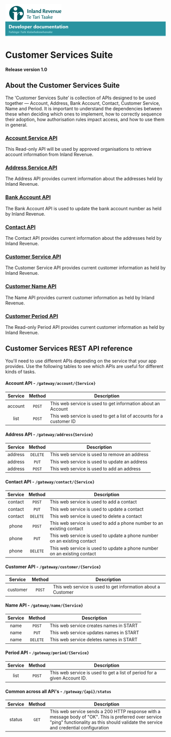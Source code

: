 
![IRD logo](../Images/IRlogo.gif)
![Software Dev](../Images/SoftwareDev.png)

# Customer Services Suite
#### Release version 1.0 

## About the Customer Services Suite
The 'Customer Services Suite’ is collection of APIs designed to be used together — Account, Address, Bank Account, Contact, Customer Service, Name and Period. It is 
important to understand the dependencies between these when deciding which ones to implement, how to correctly sequence their adoption, how authorisation rules 
impact access, and how to use them in general. 

### [Account Service API](Service%20-%20Account)
This Read-only API will be used by approved organisations to retrieve account information from Inland Revenue.

### [Address Service API](Service%20-%20Address)
The Address API provides current information about the addresses held by Inland Revenue.

### [Bank Account API](Service%20-%20Account) 
The Bank Account API is used to update the bank account number as held by Inland Revenue.

### [Contact API](Service%20-%20Contact) 
The Contact API provides current information about the addresses held by Inland Revenue.

### [Customer Service API](Service%20-%20Customer)
The Customer Service API provides current customer information as held by Inland Revenue. 

### [Customer Name API](Service%20-%20Name)
The Name API provides current customer information as held by Inland Revenue. 

### [Customer Period API](Service%20-%20Period)
The Read-only Period API provides current customer information as held by Inland Revenue. 


## Customer Services REST API reference

You'll need to use different APIs depending on the service that your app provides. Use the following tables to see which APIs are useful for different kinds of tasks.

#### Account API - `/gateway/account/{Service}`
| Service | Method | Description | 
| :--: | :--: | -- |
| account | `POST` | This web service is used to get information about an Account | 
| list | `POST` | This web service is used to get a list of accounts for a customer ID | 

#### Address API - `/gateway/address{Service}`
| Service | Method | Description | 
| -- | :--: | -- |
| address | `DELETE` | This web service is used to remove an address | 
| address | `PUT` | This web service is used to update an address | 
| address | `POST` | This web service is used to add an address |

#### Contact API - `/gateway/contact/{Service}`
| Service | Method | Description | 
| :--: | :--: | -- |
| contact | `POST` | This web service is used to add a contact | 
| contact | `PUT` | This web service is used to update a contact | 
| contact | `DELETE` | This web service is used to delete a contact | 
| phone | `POST` | This web service is used to add a phone number to an existing contact | 
| phone | `PUT` | This web service is used to update a phone number on an existing contact | 
| phone | `DELETE` | This web service is used to update a phone number on an existing contact | 

#### Customer API - `/gateway/customer/{Service}`
| Service | Method | Description | 
| :--: | :--: | -- |
| customer | `POST` | This web service is used to get information about a Customer |


#### Name API - `/gateway/name/{Service}`
| Service | Method | Description | 
| :--: | :--: | -- |
| name | `POST` | This web service creates names in START |
| name | `PUT` | This web service updates names in START |
| name | `DELETE` | This web service deletes names in START |

#### Period API - `/gateway/period/{Service}`
| Service | Method | Description | 
| :--: | :--: | -- |
| list | `POST` | This web service is used to get a list of period for a given Account ID.| 


#### Common across all APi's - `/gateway/{api}/status`
| Service | Method | Description | 
| :--: | :--: | -- |
| status | `GET` | This web service sends a 200 HTTP response with a message body of "OK". This is preferred over service "ping" functionality as this should validate the service and credential configuration | 